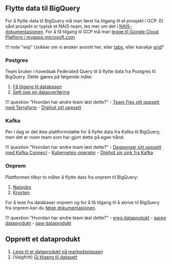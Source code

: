 ## Flytte data til BigQuery

For å flytte data til BigQuery må man først ha tilgang til et prosjekt i GCP.
Et sånt prosjekt er typisk et NAIS-team, les mer om det i [NAIS-dokumentasjonen](https://doc.nais.io/basics/teams/#gcp-team-projects).
For å få tilgang til GCP må man [legge til Google Cloud Platform i myapps.microsoft.com](https://account.activedirectory.windowsazure.com/r#/addApplications).

!!! note "wip"
    Usikker om vi ønsker avsnitt her, eller [tabs](https://squidfunk.github.io/mkdocs-material/reference/content-tabs/), eller kanskje [grid](https://squidfunk.github.io/mkdocs-material/reference/grids/#using-card-grids)?

### Postgres
Team bruker i hovedsak Federated Query til å flytte data fra Postgres til BigQuery.
Dette gjøres på følgende måte:

1. [Få tilgang til databasen](dele/få-tilgang.md#postgres-gcp) 
2. [Sett opp en dataoverføring](dele/dataoverføring.md)

!!! question "Hvordan har andre team løst dette?"
    - [Team Flex sitt oppsett med Terraform](https://github.com/navikt/flex-bigquery-terraform)
    - [Digihot sitt oppsett](https://github.com/navikt/hm-statistikk)

### Kafka
Per i dag er det ikke plattformstøtte for å flytte data fra Kafka til BigQuery, men det er noen team som har gjort dette på egen hånd.

!!! question "Hvordan har andre team løst dette?"
    - [Dagpenger sitt oppsett med Kafka Connect](https://github.com/navikt/dp-kafka-connect/)
        - [Kubernetes-operator](https://github.com/navikt/dp-kafka-connect-operator/)
    - [Digihot sin sink fra Kafka](https://github.com/navikt/hm-bigquery-sink)

### Onprem
Plattformen tilbyr to måter å flytte data fra onprem til BigQuery:

1. [Naisjobs](dele/dataoverføring.md#naisjob)
2. [Knorten](../analyse/komigang.md#knorten)

For å lese fra databaser onprem og for å få tilgang til å skrive til BigQuery fra onprem kan du [følge dokumentasjonen](dele/få-tilgang.md#f-tilgang-til-data-on-prem).

!!! question "Hvordan har andre team løst dette?"
    - [ereg dataprodukt](https://github.com/navikt/dataprodukt-register-ereg)
    - [aareg dataprodukt](https://github.com/navikt/dataprodukt-register-aareg)
    - [paw dataprodukt](https://github.com/navikt/dataprodukt_paw)


## Opprett et dataprodukt

1. [Legg til et dataprodukt på markedsplassen](dele/dataprodukt.md)
2. (Valgfritt) [Gi tilgang til datasett](tilgangsstyring.md)